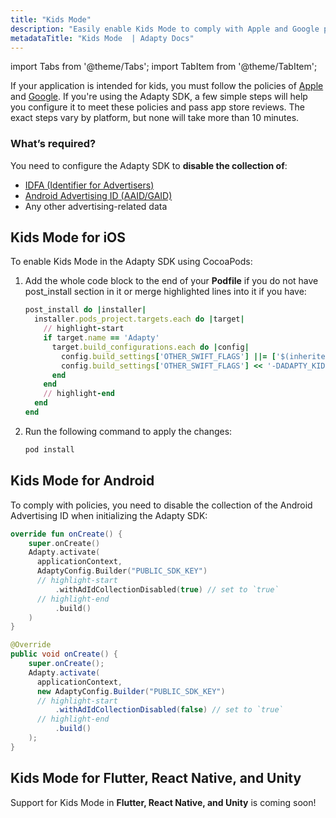 ```yaml
---
title: "Kids Mode"
description: "Easily enable Kids Mode to comply with Apple and Google policies. No IDFA, GAID, or ad data collected."
metadataTitle: "Kids Mode  | Adapty Docs"
---
```

import Tabs from '@theme/Tabs'; 
import TabItem from '@theme/TabItem'; 

If your application is intended for kids, you must follow the policies of [Apple](https://developer.apple.com/app-store/kids-apps/) and [Google](https://support.google.com/googleplay/android-developer/answer/9893335). If you're using the Adapty SDK, a few simple steps will help you configure it to meet these policies and pass app store reviews. The exact steps vary by platform, but none will take more than 10 minutes.

### What’s required?

You need to configure the Adapty SDK to **disable the collection of**:

- [IDFA (Identifier for Advertisers)](https://en.wikipedia.org/wiki/Identifier_for_Advertisers)
- [Android Advertising ID (AAID/GAID)](https://support.google.com/googleplay/android-developer/answer/6048248)
- Any other advertising-related data

## Kids Mode for iOS

To enable Kids Mode in the Adapty SDK using CocoaPods:
1. Add the whole code block to the end of your **Podfile** if you do not have post_install section in it or merge highlighted lines into it if you have:

    ```ruby showLineNumbers title="Podfile"
    post_install do |installer|
      installer.pods_project.targets.each do |target|
        // highlight-start
        if target.name == 'Adapty'
          target.build_configurations.each do |config|
            config.build_settings['OTHER_SWIFT_FLAGS'] ||= ['$(inherited)']
            config.build_settings['OTHER_SWIFT_FLAGS'] << '-DADAPTY_KIDS_MODE'
          end
        end
        // highlight-end
      end
    end
    ```
2. Run the following command to apply the changes:

   ```sh showLineNumbers title="Shell"
   pod install
   ```

## Kids Mode for Android

To comply with policies, you need to disable the collection of the Android Advertising ID when initializing the Adapty SDK:

<Tabs>

<TabItem value="Kotlin" label="Kotlin" default>

```kotlin showLineNumbers
override fun onCreate() {
    super.onCreate()
    Adapty.activate(
      applicationContext,
      AdaptyConfig.Builder("PUBLIC_SDK_KEY")
      // highlight-start
          .withAdIdCollectionDisabled(true) // set to `true`
      // highlight-end
          .build()
    )  
}
```

</TabItem>
<TabItem value="Java" label="Java" default>

```java showLineNumbers
@Override
public void onCreate() {
    super.onCreate();
    Adapty.activate(
      applicationContext,
      new AdaptyConfig.Builder("PUBLIC_SDK_KEY")
      // highlight-start
          .withAdIdCollectionDisabled(false) // set to `true`
      // highlight-end
          .build()
    );
}
```

</TabItem> 

</Tabs>

<!---

 ## Kids Mode in Flutter

In order to comply with policies, disable the collection of user's IDFA (for iOS) and GAID (for Android) when configuring the Adapty SDK as follows: 

```dart showLineNumbers title="Dart"
try {
    await Adapty().activate(
        configuration: AdaptyConfiguration(apiKey: 'YOUR_API_KEY')
      // highlight-start
          ..withIdfaCollectionDisabled(false),
      // highlight-end
    );
} catch (e) {
    // handle the error
}
```

## Kids Mode for React Native

In order to comply with policies, disable the collection of user's IDFA (for iOS) and GAID (for Android) when configuring the Adapty SDK as follows: 

<Tabs>

<TabItem value="RN" label="React Native (TS)" default> 

In order to comply with policies, disable the collection of user's IDFA (for iOS) and GAID (for Android) when configuring the Adapty SDK as follows: 

```typescript showLineNumbers
adapty.activate('PUBLIC_SDK_KEY', {
  observerMode: false,
  customerUserId: 'YOUR_USER_ID',
  logLevel: 'error',
  __debugDeferActivation: false,
  ipAddressCollectionDisabled: false,
  ios: {
    idfaCollectionDisabled: false,
  },
});
```

</TabItem> 

<TabItem value="JavaScript" label="React Native (JS)" default>

In order to comply with policies, disable the collection of user's IDFA (for iOS) and GAID (for Android) when configuring the Adapty SDK as follows: 

```javascript showLineNumbers
import { IosStorekit2Usage, LogLevel } from 'react-native-adapty';

adapty.activate('PUBLIC_SDK_KEY', {
  observerMode: false,
  customerUserId: 'YOUR_USER_ID',
  logLevel: LogLevel.ERROR,
  __debugDeferActivation: false,
  ipAddressCollectionDisabled: false,
  ios: {
    idfaCollectionDisabled: false,
  },
});
```

</TabItem> 

</Tabs>

--->

## Kids Mode for Flutter, React Native, and Unity

Support for Kids Mode in **Flutter, React Native, and Unity** is coming soon!
